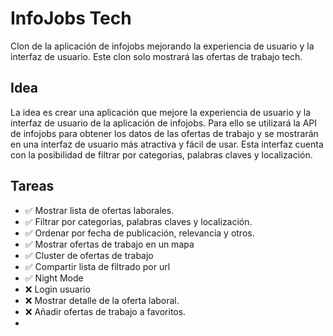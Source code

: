# InfoJobs Tech

Clon de la aplicación de infojobs mejorando la experiencia de usuario y la interfaz de usuario.
Este clon solo mostrará las ofertas de trabajo tech.


## Idea

La idea es crear una aplicación que mejore la experiencia de usuario y la interfaz de usuario de la aplicación de infojobs. Para ello se utilizará la API de infojobs para obtener los datos de las ofertas de trabajo y se mostrarán en una interfaz de usuario más atractiva y fácil de usar.
Esta interfaz cuenta con la posibilidad de filtrar por categorias, palabras claves y localización.

## Tareas

- ✅ Mostrar lista de ofertas laborales.
- ✅ Filtrar por categorias, palabras claves y localización.
- ✅ Ordenar por fecha de publicación, relevancia y otros.
- ✅ Mostrar ofertas de trabajo en un mapa
- ✅ Cluster de ofertas de trabajo
- ✅ Compartir lista de filtrado por url
- ✅ Night Mode
- ❌ Login usuario
- ❌ Mostrar detalle de la oferta laboral.
- ❌ Añadir ofertas de trabajo a favoritos.
-
